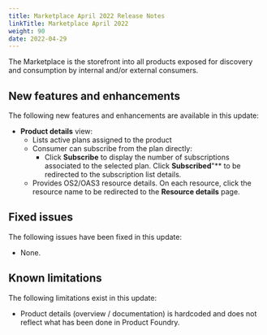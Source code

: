 ```yaml
---
title: Marketplace April 2022 Release Notes
linkTitle: Marketplace April 2022
weight: 90
date: 2022-04-29
---
```


The Marketplace is the storefront into all products exposed for discovery and consumption by internal and/or external consumers.

## New features and enhancements

The following new features and enhancements are available in this update:

* **Product details** view:
    * Lists active plans assigned to the product
    * Consumer can subscribe from the plan directly: 
        * Click **Subscribe** to display the number of subscriptions associated to the selected plan. Click **Subscribed**"** to be  redirected to the subscription list details.
    * Provides OS2/OAS3 resource details. On each resource, click the resource name to be redirected to the **Resource details** page.

## Fixed issues

The following issues have been fixed in this update:

* None.

## Known limitations

The following limitations exist in this update:

* Product details (overview / documentation) is hardcoded and does not reflect what has been done in Product Foundry.
